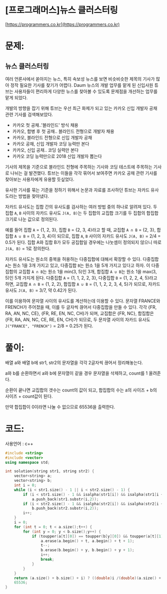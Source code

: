 # [프로그래머스]뉴스 클러스터링

[https://programmers.co.kr](https://programmers.co.kr)

# 문제:

## 뉴스 클러스터링



여러 언론사에서 쏟아지는 뉴스, 특히 속보성 뉴스를 보면 비슷비슷한 제목의 기사가 많아 정작 필요한 기사를 찾기가 어렵다. Daum 뉴스의 개발 업무를 맡게 된 신입사원 튜브는 사용자들이 편리하게 다양한 뉴스를 찾아볼 수 있도록 문제점을 개선하는 업무를 맡게 되었다.



개발의 방향을 잡기 위해 튜브는 우선 최근 화제가 되고 있는 카카오 신입 개발자 공채 관련 기사를 검색해보았다.



- 카카오 첫 공채..'블라인드' 방식 채용
- 카카오, 합병 후 첫 공채.. 블라인드 전형으로 개발자 채용
- 카카오, 블라인드 전형으로 신입 개발자 공채
- 카카오 공채, 신입 개발자 코딩 능력만 본다
-  카카오, 신입 공채.. 코딩 실력만 본다
- 카카오 코딩 능력만으로 2018 신입 개발자 뽑는다



기사의 제목을 기준으로 블라인드 전형에 주목하는 기사와 코딩 테스트에 주목하는 기사로 나뉘는 걸 발견했다. 튜브는 이들을 각각 묶어서 보여주면 카카오 공채 관련 기사를 찾아보는 사용자에게 유용할 듯싶었다.



유사한 기사를 묶는 기준을 정하기 위해서 논문과 자료를 조사하던 튜브는 자카드 유사도라는 방법을 찾아냈다.



자카드 유사도는 집합 간의 유사도를 검사하는 여러 방법 중의 하나로 알려져 있다. 두 집합 `A`, `B` 사이의 자카드 유사도 `J(A, B)`는 두 집합의 교집합 크기를 두 집합의 합집합 크기로 나눈 값으로 정의된다.



예를 들어 집합 `A` = {1, 2, 3}, 집합 `B` = {2, 3, 4}라고 할 때, 교집합 `A ∩ B` = {2, 3}, 합집합 `A ∪ B` = {1, 2, 3, 4}이 되므로, 집합 `A`, `B` 사이의 자카드 유사도 `J(A, B)` = 2/4 = 0.5가 된다. 집합 A와 집합 B가 모두 공집합일 경우에는 나눗셈이 정의되지 않으니 따로 `J(A, B)` = 1로 정의한다.



자카드 유사도는 원소의 중복을 허용하는 다중집합에 대해서 확장할 수 있다. 다중집합 `A`는 원소 1을 3개 가지고 있고, 다중집합 `B`는 원소 1을 5개 가지고 있다고 하자. 이 다중집합의 교집합 `A ∩ B`는 원소 1을 min(3, 5)인 3개, 합집합 `A ∪ B`는 원소 1을 max(3, 5)인 5개 가지게 된다. 다중집합 `A` = {1, 1, 2, 2, 3}, 다중집합 `B` = {1, 2, 2, 4, 5}라고 하면, 교집합 `A ∩ B` = {1, 2, 2}, 합집합 `A ∪ B` = {1, 1, 2, 2, 3, 4, 5}가 되므로, 자카드 유사도 `J(A, B)` = 3/7, 약 0.42가 된다.



이를 이용하여 문자열 사이의 유사도를 계산하는데 이용할 수 있다. 문자열 FRANCE와 FRENCH가 주어졌을 때, 이를 두 글자씩 끊어서 다중집합을 만들 수 있다. 각각 {FR, RA, AN, NC, CE}, {FR, RE, EN, NC, CH}가 되며, 교집합은 {FR, NC}, 합집합은 {FR, RA, AN, NC, CE, RE, EN, CH}가 되므로, 두 문자열 사이의 자카드 유사도 `J("FRANCE", "FRENCH")` = 2/8 = 0.25가 된다.



# 풀이:

배열 a와 배열 b에 str1, str2의 문자열을 각각 2글자씩 끊어서 정리해놓는다.

a와 b를 순환하면서 a와 b에 문자열이 같을 경우 문자열을 삭제하고, count를 1 올려준다.

순환이 끝나면 교집합의 갯수는 count의 값이 되고, 합집합의 수는 a의 사이즈 + b의 사이즈 + count값이 된다.

만약 합집합이 0이라면 나눌 수 없으므로 65536을 출력한다.



# **코드:**
사용언어 : c++
```c++
#include <string>
#include <vector>
using namespace std;

int solution(string str1, string str2) {
    vector<string> a;
	vector<string> b;
	int i = 0;
	while (i < str1.size() - 1 || i < str2.size() - 1) {
		if (i < str1.size() - 1 && isalpha(str1[i]) && isalpha(str1[i + 1]))
			a.push_back(str1.substr(i,2));
		if (i < str2.size() - 1 && isalpha(str2[i]) && isalpha(str2[i + 1]))			
			b.push_back(str2.substr(i,2));
		i++;
	}
	i = 0;
	for (int t = 0; t < a.size();t++) {
		for (int y = 0; y < b.size();y++) {
			if (toupper(a[t][0]) == toupper(b[y][0]) && toupper(a[t][1]) == toupper(b[y][1])) {
				a.erase(a.begin() + t, a.begin() + t + 1);
				t--;
				b.erase(b.begin() + y, b.begin() + y + 1);
				i++;
				break;
			}
		}
	}
    return (a.size() + b.size() + i) ? ((double)i /(double)(a.size() + b.size() + i)) * 65536 : 
    65536;
}
```

